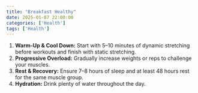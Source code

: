 ```yaml
---
title: "Breakfast Healthy"
date: 2025-01-07 22:00:00
categories: ['Health']
tags: ['Health']
---
```


1. **Warm-Up & Cool Down:** Start with 5–10 minutes of dynamic stretching before workouts and finish with static stretching.
2. **Progressive Overload:** Gradually increase weights or reps to challenge your muscles.
3. **Rest & Recovery:** Ensure 7–8 hours of sleep and at least 48 hours rest for the same muscle group.
4. **Hydration:** Drink plenty of water throughout the day.